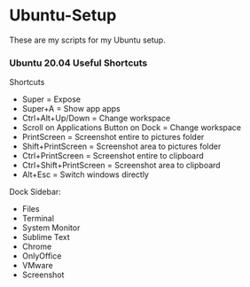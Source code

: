 # Ubuntu-Setup

These are my scripts for my Ubuntu setup.



### Ubuntu 20.04 Useful Shortcuts

Shortcuts
- Super = Expose
- Super+A = Show app apps
- Ctrl+Alt+Up/Down = Change workspace
- Scroll on Applications Button on Dock = Change workspace
- PrintScreen = Screenshot entire to pictures folder
- Shift+PrintScreen = Screenshot area to pictures folder
- Ctrl+PrintScreen = Screenshot entire to clipboard
- Ctrl+Shift+PrintScreen = Screenshot area to clipboard
- Alt+Esc = Switch windows directly

Dock Sidebar:
    
- Files
- Terminal
- System Monitor
- Sublime Text
- Chrome
- OnlyOffice
- VMware
- Screenshot
